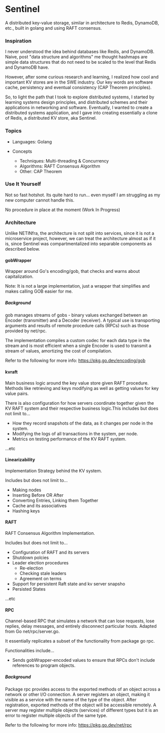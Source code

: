 # Sentinel

A distributed key-value storage, similar in architecture to Redis, DynamoDB, etc., built in golang and using RAFT consensus.

### Inspiration

I never understood the idea behind databases like Redis, and DynamoDB. Naive, post "data structure and algorithms" me thought hashmaps are simple data structures that do not need to be scaled to the level that Redis and DynamoDB have.

However, after some curious research and learning, I realized how cool and important KV stores are in the SWE industry. Our key words are software cache, persistency and eventual consistency (CAP Theorem principles).

So, to light the path that I took to explore distributed systems, I started by learning systems design principles, and distributed schemes and their applications in networking and software. Eventually, I wanted to create a distributed systems application, and I gave into creating essentially a clone of Redis, a distributed KV store, aka Sentinel.

### Topics

- Languages: Golang
- Concepts

  - Techniques: Multi-threading & Concurrency
  - Algorithms: RAFT Consensus Algorithm
  - Other: CAP Theorem

### Use It Yourself

Not so fast hotshot. Its quite hard to run... even myself I am struggling as my new computer cannot handle this.

No procedure in place at the moment (Work In Progress)

### Architecture

Unlike NETINfra, the architecture is not split into services, since it is not a microservice project, however, we can treat the architecture almost as if it is, since Sentinel was compartmentalized into separable components as described below.

#### gobWrapper

Wrapper around Go's encoding/gob, that checks and warns about capitalization.

Note: It is not a large implementation, just a wrapper that simplifies and makes calling GOB easier for me.

##### Background

gob manages streams of gobs - binary values exchanged between an Encoder (transmitter) and a Decoder (receiver). A typical use is transporting arguments and results of remote procedure calls (RPCs) such as those provided by net/rpc.

The implementation compiles a custom codec for each data type in the stream and is most efficient when a single Encoder is used to transmit a stream of values, amortizing the cost of compilation.

Refer to the following for more info: https://pkg.go.dev/encoding/gob

#### kvraft

Main business logic around the key value store given RAFT procedure. Methods like retrieving and keys modifying as well as getting values for key value pairs.

There is also configuration for how servers coordinate together given the KV RAFT system and their respective business logic.This includes but does not limit to...

- How they record snapshots of the data, as it changes per node in the system.
- Modifying the logs of all transactions in the system, per node.
- Metrics on testing performance of the KV RAFT system.

...etc

#### Linearizability

Implementation Strategy behind the KV system.

Includes but does not limit to...

- Making nodes
- Inserting Before OR After
- Converting Entries, Linking them Together
- Cache and its associatives
- Hashing keys

#### RAFT

RAFT Consensus Algorithm Implementation.

Includes but does not limit to...

- Configuration of RAFT and its servers
- Shutdown polcies
- Leader election procedures
  - Re-election
  - Checking stale leaders
  - Agreement on terms
- Support for persistent Raft state and kv server snapsho
- Persisted States

...etc

#### RPC

Channel-based RPC that simulates a network that can lose requests, lose replies, delay messages, and entirely disconnect particular hosts. Adapted from Go net/rpc/server.go.

It essentially replicates a subset of the functionality from package go rpc.

Functionalities include...

- Sends gobWrapper-encoded values to ensure that RPCs don't include references to program objects.

##### Background

Package rpc provides access to the exported methods of an object across a network or other I/O connection. A server registers an object, making it visible as a service with the name of the type of the object. After registration, exported methods of the object will be accessible remotely. A server may register multiple objects (services) of different types but it is an error to register multiple objects of the same type.

Refer to the following for more info: https://pkg.go.dev/net/rpc
